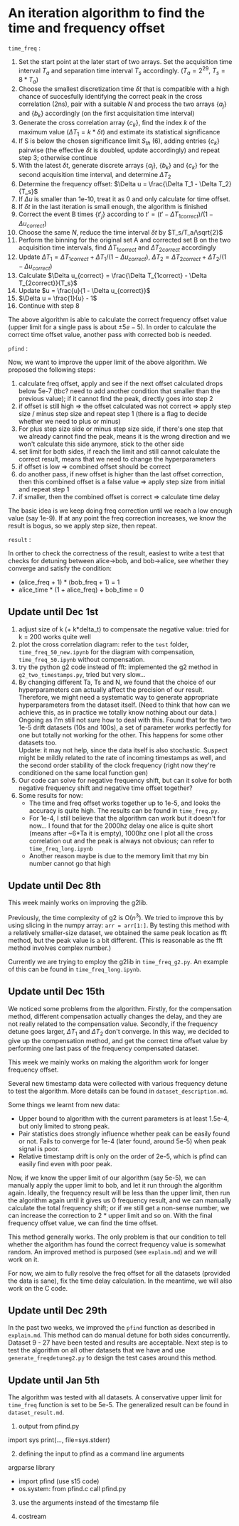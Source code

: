 # An iteration algorithm to find the time and frequency offset
`time_freq` :

1. Set the start point at the later start of two arrays. Set the acquisition time interval $T_a$ and separation time interval $T_s$ accordingly. ($T_a = 2^{29}$, $T_s = 8*T_a$)
2. Choose the smallest discretization time $\delta t$ that is compatible with a high chance of succesfully identifying the correct peak in the cross correlation (2ns), pair with a suitable $N$ and process the two arrays $\{a_j\}$ and $\{b_k\}$ accordingly (on the first acquisitation time interval)
3. Generate the cross correlation array $\{c_k\}$, find the index $k$ of the maximum value ($\Delta T_1 = k * \delta t$) and estimate its statistical significance
4. If S is below the chosen significance limit $S_{th}$ (6), adding entries {$c_k$} pairwise (the effective $\delta t$ is doubled, update accordingly) and repeat step 3; otherwise continue
5. With the latest $\delta t$, generate discrete arrays $\{a_j\}$, $\{b_k\}$ and $\{c_k\}$ for the second acquisition time interval, and determine $\Delta T_2$
6. Determine the frequency offset: $\Delta u = \frac{\Delta T_1 - \Delta T_2}{T_s}$
7. If $\Delta u$ is smaller than 1e-10, treat it as 0 and only calculate for time offset.
8. If $\delta t$ in the last iteration is small enough, the algorithm is finished
9. Correct the event B times $\{t'_j\}$ according to $t' = (t' - \Delta T_{1 correct}) / (1 - \Delta u_{correct})$
10. Choose the same $N$, reduce the time interval $\delta t$ by $T_s/T_a/\sqrt{2}$
11. Perform the binning for the original set A and corrected set B on the two acquisition time intervals, find $\Delta T_{1 correct}$ and $\Delta T_{2 correct}$ accordingly
12. Update $\Delta T_1 = \Delta T_{1 correct} + \Delta T_1 / (1 - \Delta u_{correct})$, $\Delta T_2 = \Delta T_{2 correct} + \Delta T_2 / (1 - \Delta u_{correct})$
13. Calculate $\Delta u_{correct} = \frac{\Delta T_{1correct} - \Delta T_{2correct}}{T_s}$
14. Update $u = \frac{u}{1 - \Delta u_{correct}}$
15. $\Delta u = \frac{1}{u} - 1$
16. Continue with step 8

The above algorithm is able to calculate the correct frequency offset value (upper limit for a single pass is about $\pm 5e-5$). In order to calculate the correct time offset value, another pass with corrected bob is needed.

`pfind` :

Now, we want to improve the upper limit of the above algorithm. We proposed the following steps:
1. calculate freq offset, apply and see if the next offset calculated drops below 5e-7 (tbc? need to add another condition that smaller than the previous value); if it cannot find the peak, directly goes into step 2
2. if offset is still high => the offset calculated was not correct => apply step size / minus step size and repeat step 1 (there is a flag to decide whether we need to plus or minus)
3. For plus step size side or minus step size side, if there's one step that we already cannot find the peak, means it is the wrong direction and we won't calculate this side anymore, stick to the other side
4. set limit for both sides, if reach the limit and still cannot calculate the correct result, means that we need to change the hyperparameters
5. if offset is low => combined offset should be correct
6. do another pass, if new offset is higher than the last offset correction, then this combined offset is a false value => apply step size from initial and repeat step 1
7. if smaller, then the combined offset is correct => calculate time delay

The basic idea is we keep doing freq correction until we reach a low enough value (say 1e-9). If at any point the freq correction increases, we know the result is bogus, so we apply step size, then repeat.

`result` :

In orther to check the correctness of the result, easiest to write a test that checks for detuning between alice->bob, and bob->alice, see whether they converge and satisfy the condition:
- (alice_freq + 1) * (bob_freq + 1) = 1
- alice_time * (1 + alice_freq) + bob_time = 0



## Update until Dec 1st
<!-- 1. 32 bits integer (in the timestamp also) -->
1. adjust size of k (+ k*delta_t) to compensate the negative value: tried for k = 200 works quite well
2. plot the cross correlation diagram: refer to the `test` folder, `time_freq_50_new.ipynb` for the diagram with compensation, `time_freq_50.ipynb` without compensation.
3. try the python g2 code instead of fft: implemented the g2 method in `g2_two_timestamps.py`, tried but very slow...
4. By changing different Ta, Ts and N, we found that the choice of our hyperparameters can actually affect the precision of our result. Therefore, we might need a systematic way to generate appropriate hyperparameters from the dataset itself. (Need to think that how can we achieve this, as in practice we totally know nothing about our data.)\
Ongoing as I'm still not sure how to deal with this. Found that for the two 1e-5 drift datasets (10s and 100s), a set of parameter works perfectly for one but totally not working for the other. This happens for some other datasets too.\
Update: it may not help, since the data itself is also stochastic. Suspect might be mildly related to the rate of incoming timestamps as well, and the second order stability of the clock frequency (right now they're conditioned on the same local function gen)
5. Our code can solve for negative frequency shift, but can it solve for both negative frequency shift and negative time offset together?
6. Some results for now: 
    - The time and freq offset works together up to 1e-5, and looks the accuracy is quite high. The results can be found in `time_freq.py`. 
    - For 1e-4, I still believe that the algorithm can work but it doesn't for now... I found that for the 2000hz delay one alice is quite short (means after ~6*Ta it is empty), 1000hz one I plot all the cross correlation out and the peak is always not obvious; can refer to `time_freq_long.ipynb`
    - Another reason maybe is due to the memory limit that my bin number cannot go that high

## Update until Dec 8th
This week mainly works on improving the g2lib. 

Previously, the time complexity of g2 is O($n^3$). We tried to improve this by using slicing in the numpy array: `arr = arr[1:]`. By testing this method with a relatively smaller-size dataset, we obtained the same peak location as fft method, but the peak value is a bit different. (This is reasonable as the fft method involves complex number.)

Currently we are trying to employ the g2lib in `time_freq_g2.py`. An example of this can be found in `time_freq_long.ipynb`.

## Update until Dec 15th
We noticed some problems from the algorithm. Firstly, for the compensation method, different compensation actually changes the delay, and they are not really related to the compensation value. Secondly, if the frequency detune goes larger, $\Delta T_1$ and $\Delta T_2$ don't converge. In this way, we decided to give up the compensation method, and get the correct time offset value by performing one last pass of the frequency compensated dataset.

This week we mainly works on making the algorithm work for longer frequency offset.

Several new timestamp data were collected with various frequency detune to test the algorithm. More details can be found in `dataset_description.md`.

Some things we learnt from new data:
- Upper bound to algorithm with the current parameters is at least 1.5e-4, but only limited to strong peak.
- Pair statistics does strongly influence whether peak can be easily found or not. Fails to converge for 1e-4 (later found, around 5e-5) when peak signal is poor.
- Relative timestamp drift is only on the order of 2e-5, which is pfind can easily find even with poor peak.

Now, if we know the upper limit of our algorithm (say 5e-5), we can manually apply the upper limit to bob, and let it run through the algorithm again. Ideally, the frequency result will be less than the upper limit, then run the algorithm again until it gives us 0 frequency result, and we can manually calculate the total frequency shift; or if we still get a non-sense number, we can increase the correction to 2 * upper limit and so on. With the final frequency offset value, we can find the time offset.

This method generally works. The only problem is that our condition to tell whether the algorithm has found the correct frequency value is somewhat random. An improved method is purposed (see `explain.md`) and we will work on it.

For now, we aim to fully resolve the freq offset for all the datasets (provided the data is sane), fix the time delay calculation. In the meantime, we will also work on the C code.

## Update until Dec 29th
In the past two weeks, we improved the `pfind` function as described in `explain.md`. This method can do manual detune for both sides concurrently. Dataset 9 - 27 have been tested and results are acceptable. Next step is to test the algorithm on all other datasets that we have and use `generate_freqdetuneg2.py` to design the test cases around this method.

## Update until Jan 5th
The algorithm was tested with all datasets. A conservative upper limit for `time_freq` function is set to be 5e-5. The generalized result can be found in `dataset_result.md`.


1. output from pfind.py

import sys
print(..., file=sys.stderr)

2. defining the input to pfind as a command line arguments

argparse library

- import pfind (use s15 code)
- os.system: from pfind.c call pfind.py

3. use the arguments instead of the timestamp file

4. costream
